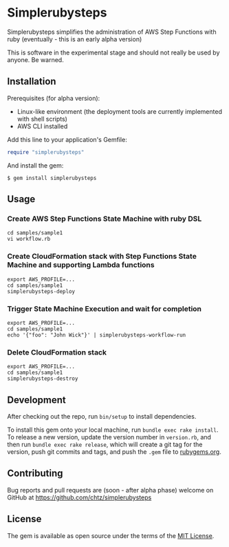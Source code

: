# Simplerubysteps

Simplerubysteps simplifies the administration of AWS Step Functions with ruby (eventually - this is an early alpha version)

This is software in the experimental stage and should not really be used by anyone. Be warned.

## Installation

Prerequisites (for alpha version):
* Linux-like environment (the deployment tools are currently implemented with shell scripts)
* AWS CLI installed

Add this line to your application's Gemfile:

```ruby
require "simplerubysteps"
```

And install the gem:

    $ gem install simplerubysteps

## Usage

### Create AWS Step Functions State Machine with ruby DSL

```
cd samples/sample1
vi workflow.rb
```

### Create CloudFormation stack with Step Functions State Machine and supporting Lambda functions

```
export AWS_PROFILE=...
cd samples/sample1
simplerubysteps-deploy
```

### Trigger State Machine Execution and wait for completion

```
export AWS_PROFILE=...          
cd samples/sample1
echo '{"foo": "John Wick"}' | simplerubysteps-workflow-run
```

### Delete CloudFormation stack

```
export AWS_PROFILE=...
cd samples/sample1
simplerubysteps-destroy
```

## Development

After checking out the repo, run `bin/setup` to install dependencies. 

To install this gem onto your local machine, run `bundle exec rake install`. To release a new version, update the version number in `version.rb`, and then run `bundle exec rake release`, which will create a git tag for the version, push git commits and tags, and push the `.gem` file to [rubygems.org](https://rubygems.org).

## Contributing

Bug reports and pull requests are (soon - after alpha phase) welcome on GitHub at https://github.com/chtz/simplerubysteps

## License

The gem is available as open source under the terms of the [MIT License](https://opensource.org/licenses/MIT).
